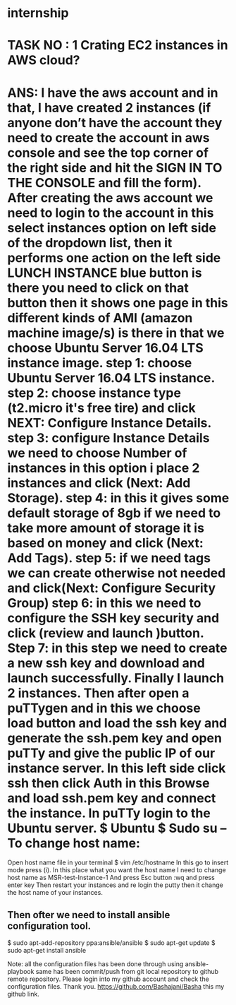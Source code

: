 # internship
TASK NO : 1
Crating EC2 instances in AWS cloud?
==================================
ANS: I have the aws account and in that, I have created 2 instances (if anyone don’t have the account they need to create the account in aws console and see the top corner of the right side and hit the SIGN IN TO THE CONSOLE and fill the form). After creating the aws account we need to login to the account in this select instances option on left side of the dropdown list, then it performs one action on the left side LUNCH INSTANCE blue button is there you need to click on that button then it shows one page in this different kinds of AMI (amazon machine image/s) is there in that we choose Ubuntu Server 16.04 LTS instance image.
step 1: choose Ubuntu Server 16.04 LTS instance.
step 2: choose instance type (t2.micro it's free tire) and click NEXT:  Configure Instance Details.
step 3: configure Instance Details we need to choose Number of instances in this option i place 2 instances and click (Next: Add Storage).
step 4: in this it gives some default storage of 8gb if we need to take more amount of storage it is based on money and click (Next: Add Tags).
step 5: if we need tags we can create otherwise not needed and click(Next: Configure Security Group)
step 6:  in this we need to configure the SSH key security and click (review and launch )button.
Step 7: in this step we need to create a new ssh key and download and launch successfully.
Finally I	 launch 2 instances.
Then after open a puTTygen and in this we choose load button and load the ssh key and generate the ssh.pem key and open puTTy and give the public IP of our instance server. In this left side click ssh then click Auth in this Browse and load ssh.pem key and connect the instance.
In puTTy login to the Ubuntu server.
$ Ubuntu
$ Sudo  su –
To change host name:
==================
Open host name file in your terminal
$ vim /etc/hostname 
In this go to insert mode press (i).
In this place what you want the host name 
I need to change host name as MSR-test-Instance-1
And press Esc button :wq and press enter key 
Then restart your instances and re login the putty then it change the host name of your instances. 

Then ofter we need to install ansible configuration tool.
---------------------------------------------------------
$ sudo apt-add-repository ppa:ansible/ansible
$ sudo apt-get update
$ sudo apt-get install ansible


Note: all the configuration files has been done through using ansible-playbook same has been commit/push from git local repository to github remote repository.
Please login into my github account and check the configuration files.
Thank you.
https://github.com/Bashajani/Basha this my github link.




